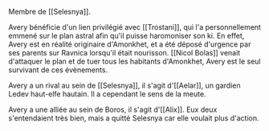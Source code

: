 Membre de [[Selesnya]]. 

Avery bénéficie d'un lien privilégié avec [[Trostani]], qui l'a personnellement emmené sur le plan astral afin qu'il puisse haromoniser son ki. 
En effet, Avery est en réalité originaire d'Amonkhet, et a été déposé d'urgence par ses parents sur Ravnica lorsqu'il était nourisson. [[Nicol Bolas]] venait d'attaquer le plan et de tuer tous les habitants d'Amonkhet, Avery est le seul survivant de ces évènements.

Avery a un rival au sein de [[Selesnya]], il s'agit d'[[Aelar]], un gardien Ledev haut-elfe hautain. Il a cependant le sens de la meute.

Avery a une alliée au sein de Boros, il s'agit d'[[Alix]]. Eux deux s'entendaient très bien, mais a quitté Selesnya car elle voulait plus d'action.


